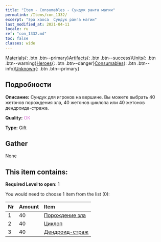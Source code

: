```yaml
---
title: "Item - Consumables - Сундук ранга магии"
permalink: /Items/con_1332/
excerpt: "Эра хаоса  Сундук ранга магии"
last_modified_at: 2021-04-11
locale: ru
ref: "con_1332.md"
toc: false
classes: wide
---
```

 [Materials](/ru/Items/){: .btn .btn--primary}[Artifacts](/ru/Items/Artifacts/){: .btn .btn--success}[Units](/ru/Items/Units/){: .btn .btn--warning}[Heroes](/ru/Items/Heroes/){: .btn .btn--danger}[Consumables](/ru/Items/Consumables/){: .btn .btn--info}[Unknown](/ru/Items/Unknown/){: .btn .btn--primary}

## Подробности
 **Описание:** Сундук для игроков на вершине. Вы можете выбрать 40 жетонов порождения зла, 40 жетонов циклопа или 40 жетонов дендроида-стража.

 **Quality:** <span style="color: #DA70D6">OK</span>

 **Type:** Gift

## Gather

  None

## This item contains:

 **Required Level to open:** 1

 You would need to choose 1 item from the list (0):

  | Nr | Amount |     Item    |
  |:---|:-------|:------------|
  | 1 | 40 | [Порождение зла](/ru/Items/unt_230/) | 
  | 2 | 40 | [Циклоп](/ru/Items/unt_222/) | 
  | 3 | 40 | [Дендроид-страж](/ru/Items/unt_203/) | 
